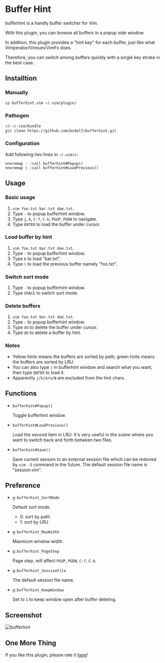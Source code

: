 # Buffer Hint

bufferhint is a handly buffer switcher for Vim.

With this plugin, you can browse all buffers in a popup side window.

In addition, this plugin provides a "hint key" for each buffer, just like what Vimperator/Vimium/VimFx does.

Therefore, you can switch among buffers quickly with a single key stroke in the best case.

## Installtion

### Manually

```bash
cp bufferhint.vim ~/.vim/plugin/
```

### Pathogen
```bash
cd ~/.vim/bundle
git clone https://github.com/bsdelf/bufferhint.git
```

### Configuration

Add following two lines in `~/.vimrc`:

```vim
nnoremap - :call bufferhint#Popup()
nnoremap \ :call bufferhint#LoadPrevious()
```

## Usage

### Basic usage

1. `vim foo.txt bar.txt doe.txt`.
2. Type `-` to popup bufferhint window.
3. Type `j`, `k`, `C-f`, `C-b`, `PGUP`, `PGDN` to navigate.
4. Type `ENTER` to load the buffer under cursor.

### Load buffer by hint

1. `vim foo.txt bar.txt doe.txt`.
2. Type `-` to popup bufferhint window.
3. Type `b` to load "bar.txt".
4. Type `\` to load the previous buffer namely "foo.txt".

### Switch sort mode

1. Type `-` to popup bufferhint window.
2. Type `SPACE` to switch sort mode.

### Delete buffers

1. `vim foo.txt bar.txt doe.txt`.
2. Type `-` to popup bufferhint window.
3. Type `dd` to delete the buffer under cursor.
4. Type `db` to delete a buffer by hint.

### Notes

- Yellow hints means the buffers are sorted by path, green hints means the buffers are sorted by LRU.
- You can also type `/` in bufferhint window and search what you want, then type `ENTER` to load it.
- Apparently `j/k/d/n/N` are excluded from the hint chars.

## Functions

- `bufferhint#Popup()`

    Toggle bufferhint window.

- `bufferhint#LoadPrevious()`

    Load the second item in LRU. It's very useful in the scene where you want to switch back and forth between two files.

- `bufferhint#Save()`

    Save current session to an external session file which can be restored by `vim -S` command in the future. The default session file name is "session.vim".
    
## Preference

- `g:bufferhint_SortMode`

    Default sort mode. 
    - 0: sort by path
    - 1: sort by LRU

- `g:bufferhint_MaxWidth`

    Maxmium window width.

- `g:bufferhint_PageStep`

    Page step, will affect `PGUP`, `PGDN`, `C-f`, `C-b`.

- `g:bufferhint_SessionFile`

    The default session file name.

- `g:bufferhint_KeepWindow`

    Set to `1` to keep window open after buffer deleting.
    
## Screenshot

![bufferhint](https://github.com/bsdelf/bufferhint/raw/master/screenshot_1.png)

## One More Thing

If you like this plugin, please rate it [here](http://www.vim.org/scripts/script.php?script_id=5272)!
